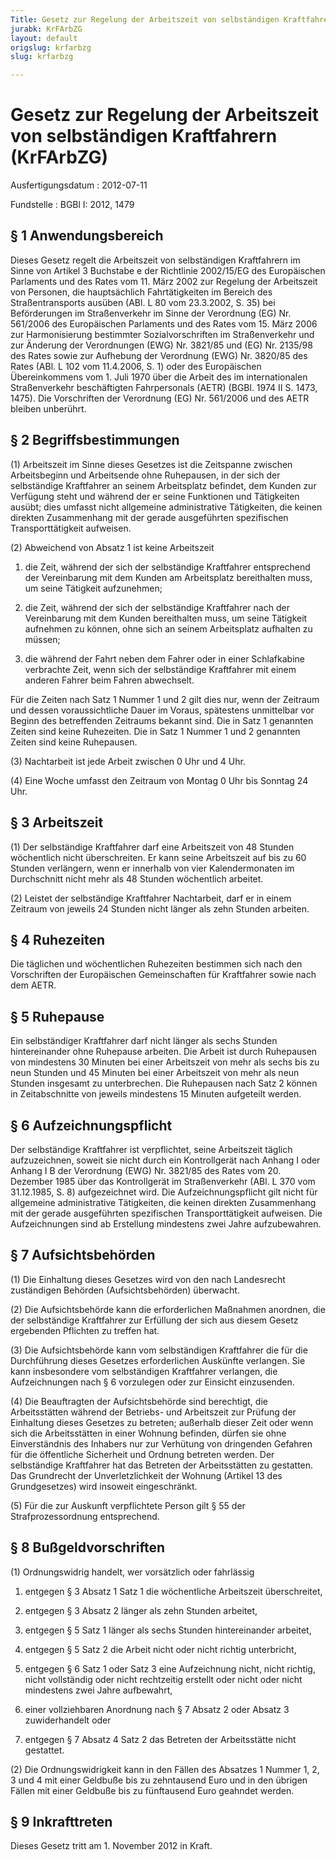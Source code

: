 ```yaml
---
Title: Gesetz zur Regelung der Arbeitszeit von selbständigen Kraftfahrern
jurabk: KrFArbZG
layout: default
origslug: krfarbzg
slug: krfarbzg

---
```


# Gesetz zur Regelung der Arbeitszeit von selbständigen Kraftfahrern (KrFArbZG)

Ausfertigungsdatum
:   2012-07-11

Fundstelle
:   BGBl I: 2012, 1479


## § 1 Anwendungsbereich

Dieses Gesetz regelt die Arbeitszeit von selbständigen Kraftfahrern im
Sinne von Artikel 3 Buchstabe e der Richtlinie 2002/15/EG des
Europäischen Parlaments und des Rates vom 11. März 2002 zur Regelung
der Arbeitszeit von Personen, die hauptsächlich Fahrtätigkeiten im
Bereich des Straßentransports ausüben (ABl. L 80 vom 23.3.2002, S. 35)
bei Beförderungen im Straßenverkehr im Sinne der Verordnung (EG) Nr.
561/2006 des Europäischen Parlaments und des Rates vom 15. März 2006
zur Harmonisierung bestimmter Sozialvorschriften im Straßenverkehr und
zur Änderung der Verordnungen (EWG) Nr. 3821/85 und (EG) Nr. 2135/98
des Rates sowie zur Aufhebung der Verordnung (EWG) Nr. 3820/85 des
Rates (ABl. L 102 vom 11.4.2006, S. 1) oder des Europäischen
Übereinkommens vom 1. Juli 1970 über die Arbeit des im internationalen
Straßenverkehr beschäftigten Fahrpersonals (AETR) (BGBl. 1974 II S.
1473, 1475). Die Vorschriften der Verordnung (EG) Nr. 561/2006 und des
AETR bleiben unberührt.


## § 2 Begriffsbestimmungen

(1) Arbeitszeit im Sinne dieses Gesetzes ist die Zeitspanne zwischen
Arbeitsbeginn und Arbeitsende ohne Ruhepausen, in der sich der
selbständige Kraftfahrer an seinem Arbeitsplatz befindet, dem Kunden
zur Verfügung steht und während der er seine Funktionen und
Tätigkeiten ausübt; dies umfasst nicht allgemeine administrative
Tätigkeiten, die keinen direkten Zusammenhang mit der gerade
ausgeführten spezifischen Transporttätigkeit aufweisen.

(2) Abweichend von Absatz 1 ist keine Arbeitszeit

1.  die Zeit, während der sich der selbständige Kraftfahrer entsprechend
    der Vereinbarung mit dem Kunden am Arbeitsplatz bereithalten muss, um
    seine Tätigkeit aufzunehmen;


2.  die Zeit, während der sich der selbständige Kraftfahrer nach der
    Vereinbarung mit dem Kunden bereithalten muss, um seine Tätigkeit
    aufnehmen zu können, ohne sich an seinem Arbeitsplatz aufhalten zu
    müssen;


3.  die während der Fahrt neben dem Fahrer oder in einer Schlafkabine
    verbrachte Zeit, wenn sich der selbständige Kraftfahrer mit einem
    anderen Fahrer beim Fahren abwechselt.



Für die Zeiten nach Satz 1 Nummer 1 und 2 gilt dies nur, wenn der
Zeitraum und dessen voraussichtliche Dauer im Voraus, spätestens
unmittelbar vor Beginn des betreffenden Zeitraums bekannt sind. Die in
Satz 1 genannten Zeiten sind keine Ruhezeiten. Die in Satz 1 Nummer 1
und 2 genannten Zeiten sind keine Ruhepausen.

(3) Nachtarbeit ist jede Arbeit zwischen 0 Uhr und 4 Uhr.

(4) Eine Woche umfasst den Zeitraum von Montag 0 Uhr bis Sonntag 24
Uhr.


## § 3 Arbeitszeit

(1) Der selbständige Kraftfahrer darf eine Arbeitszeit von 48 Stunden
wöchentlich nicht überschreiten. Er kann seine Arbeitszeit auf bis zu
60 Stunden verlängern, wenn er innerhalb von vier Kalendermonaten im
Durchschnitt nicht mehr als 48 Stunden wöchentlich arbeitet.

(2) Leistet der selbständige Kraftfahrer Nachtarbeit, darf er in einem
Zeitraum von jeweils 24 Stunden nicht länger als zehn Stunden
arbeiten.


## § 4 Ruhezeiten

Die täglichen und wöchentlichen Ruhezeiten bestimmen sich nach den
Vorschriften der Europäischen Gemeinschaften für Kraftfahrer sowie
nach dem AETR.


## § 5 Ruhepause

Ein selbständiger Kraftfahrer darf nicht länger als sechs Stunden
hintereinander ohne Ruhepause arbeiten. Die Arbeit ist durch
Ruhepausen von mindestens 30 Minuten bei einer Arbeitszeit von mehr
als sechs bis zu neun Stunden und 45 Minuten bei einer Arbeitszeit von
mehr als neun Stunden insgesamt zu unterbrechen. Die Ruhepausen nach
Satz 2 können in Zeitabschnitte von jeweils mindestens 15 Minuten
aufgeteilt werden.


## § 6 Aufzeichnungspflicht

Der selbständige Kraftfahrer ist verpflichtet, seine Arbeitszeit
täglich aufzuzeichnen, soweit sie nicht durch ein Kontrollgerät nach
Anhang I oder Anhang I B der Verordnung (EWG) Nr. 3821/85 des Rates
vom 20. Dezember 1985 über das Kontrollgerät im Straßenverkehr (ABl. L
370 vom 31.12.1985, S. 8) aufgezeichnet wird. Die Aufzeichnungspflicht
gilt nicht für allgemeine administrative Tätigkeiten, die keinen
direkten Zusammenhang mit der gerade ausgeführten spezifischen
Transporttätigkeit aufweisen. Die Aufzeichnungen sind ab Erstellung
mindestens zwei Jahre aufzubewahren.


## § 7 Aufsichtsbehörden

(1) Die Einhaltung dieses Gesetzes wird von den nach Landesrecht
zuständigen Behörden (Aufsichtsbehörden) überwacht.

(2) Die Aufsichtsbehörde kann die erforderlichen Maßnahmen anordnen,
die der selbständige Kraftfahrer zur Erfüllung der sich aus diesem
Gesetz ergebenden Pflichten zu treffen hat.

(3) Die Aufsichtsbehörde kann vom selbständigen Kraftfahrer die für
die Durchführung dieses Gesetzes erforderlichen Auskünfte verlangen.
Sie kann insbesondere vom selbständigen Kraftfahrer verlangen, die
Aufzeichnungen nach § 6 vorzulegen oder zur Einsicht einzusenden.

(4) Die Beauftragten der Aufsichtsbehörde sind berechtigt, die
Arbeitsstätten während der Betriebs- und Arbeitszeit zur Prüfung der
Einhaltung dieses Gesetzes zu betreten; außerhalb dieser Zeit oder
wenn sich die Arbeitsstätten in einer Wohnung befinden, dürfen sie
ohne Einverständnis des Inhabers nur zur Verhütung von dringenden
Gefahren für die öffentliche Sicherheit und Ordnung betreten werden.
Der selbständige Kraftfahrer hat das Betreten der Arbeitsstätten zu
gestatten. Das Grundrecht der Unverletzlichkeit der Wohnung (Artikel
13 des Grundgesetzes) wird insoweit eingeschränkt.

(5) Für die zur Auskunft verpflichtete Person gilt § 55 der
Strafprozessordnung entsprechend.


## § 8 Bußgeldvorschriften

(1) Ordnungswidrig handelt, wer vorsätzlich oder fahrlässig

1.  entgegen § 3 Absatz 1 Satz 1 die wöchentliche Arbeitszeit
    überschreitet,


2.  entgegen § 3 Absatz 2 länger als zehn Stunden arbeitet,


3.  entgegen § 5 Satz 1 länger als sechs Stunden hintereinander arbeitet,


4.  entgegen § 5 Satz 2 die Arbeit nicht oder nicht richtig unterbricht,


5.  entgegen § 6 Satz 1 oder Satz 3 eine Aufzeichnung nicht, nicht
    richtig, nicht vollständig oder nicht rechtzeitig erstellt oder nicht
    oder nicht mindestens zwei Jahre aufbewahrt,


6.  einer vollziehbaren Anordnung nach § 7 Absatz 2 oder Absatz 3
    zuwiderhandelt oder


7.  entgegen § 7 Absatz 4 Satz 2 das Betreten der Arbeitsstätte nicht
    gestattet.




(2) Die Ordnungswidrigkeit kann in den Fällen des Absatzes 1 Nummer 1,
2, 3 und 4 mit einer Geldbuße bis zu zehntausend Euro und in den
übrigen Fällen mit einer Geldbuße bis zu fünftausend Euro geahndet
werden.


## § 9 Inkrafttreten

Dieses Gesetz tritt am 1. November 2012 in Kraft.

